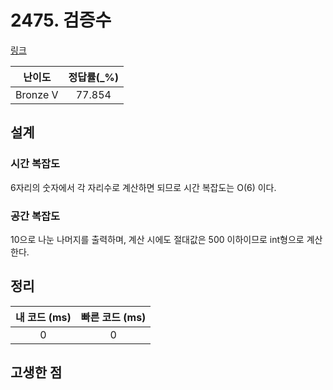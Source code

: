 # 2475. 검증수

[링크](https://www.acmicpc.net/problem/2475)

|  난이도  | 정답률(\_%) |
| :------: | :---------: |
| Bronze V |   77.854    |

## 설계

### 시간 복잡도

6자리의 숫자에서 각 자리수로 계산하면 되므로 시간 복잡도는 O(6) 이다.

### 공간 복잡도

10으로 나눈 나머지를 출력하며, 계산 시에도 절대값은 500 이하이므로 int형으로 계산한다.

## 정리

| 내 코드 (ms) | 빠른 코드 (ms) |
| :----------: | :------------: |
|      0       |       0        |

## 고생한 점
